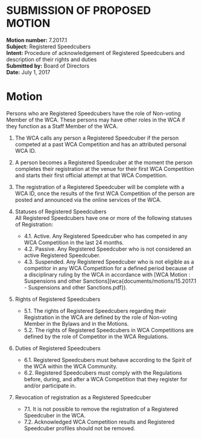 # SUBMISSION OF PROPOSED MOTION

**Motion number:** 7.2017.1  
**Subject:** Registered Speedcubers  
**Intent:** Procedure of acknowledgement of Registered Speedcubers and description of their rights and duties  
**Submitted by:** Board of Directors  
**Date:** July 1, 2017  

# Motion

Persons who are Registered Speedcubers have the role of Non-voting Member of the WCA. These persons may have other roles in the WCA if they function as a Staff Member of the WCA.

1. The WCA calls any person a Registered Speedcuber if the person competed at a past WCA Competition and has an attributed personal WCA ID.

2. A person becomes a Registered Speedcuber at the moment the person completes their registration at the venue for their first WCA Competition and starts their first official attempt at that WCA Competition.

3. The registration of a Registered Speedcuber will be complete with a WCA ID, once the results of the first WCA Competition of the person are posted and announced via the online services of the WCA.

4. Statuses of Registered Speedcubers <br> All Registered Speedcubers have one or more of the following statuses of Registration:
   - 4.1. Active. Any Registered Speedcuber who has competed in any WCA Competition in the last 24 months.
   - 4.2. Passive. Any Registered Speedcuber who is not considered an active Registered Speedcuber.
   - 4.3. Suspended. Any Registered Speedcuber who is not eligible as a competitor in any WCA Competition for a defined period because of a disciplinary ruling by the WCA in accordance with [WCA Motion : Suspensions and other Sanctions](wca{documents/motions/15.2017.1 - Suspensions and other Sanctions.pdf}).

5. Rights of Registered Speedcubers
   - 5.1. The rights of Registered Speedcubers regarding their Registration in the WCA are defined by the role of Non-voting Member in the Bylaws and in the Motions.
   - 5.2. The rights of Registered Speedcubers in WCA Competitions are defined by the role of Competitor in the WCA Regulations.

6. Duties of Registered Speedcubers
   - 6.1. Registered Speedcubers must behave according to the Spirit of the WCA within the WCA Community.
   - 6.2. Registered Speedcubers must comply with the Regulations before, during, and after a WCA Competition that they register for and/or participate in.

7. Revocation of registration as a Registered Speedcuber
   - 7.1. It is not possible to remove the registration of a Registered Speedcuber in the WCA.
   - 7.2. Acknowledged WCA Competition results and Registered Speedcuber profiles should not be removed.
